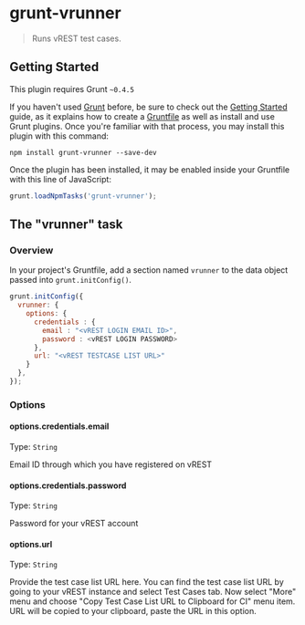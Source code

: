 # grunt-vrunner

> Runs vREST test cases.

## Getting Started
This plugin requires Grunt `~0.4.5`

If you haven't used [Grunt](http://gruntjs.com/) before, be sure to check out the [Getting Started](http://gruntjs.com/getting-started) guide, as it explains how to create a [Gruntfile](http://gruntjs.com/sample-gruntfile) as well as install and use Grunt plugins. Once you're familiar with that process, you may install this plugin with this command:

```shell
npm install grunt-vrunner --save-dev
```

Once the plugin has been installed, it may be enabled inside your Gruntfile with this line of JavaScript:

```js
grunt.loadNpmTasks('grunt-vrunner');
```

## The "vrunner" task

### Overview
In your project's Gruntfile, add a section named `vrunner` to the data object passed into `grunt.initConfig()`.

```js
grunt.initConfig({
  vrunner: {
    options: {
      credentials : {
        email : "<vREST LOGIN EMAIL ID>",
        password : <vREST LOGIN PASSWORD>
      },
      url: "<vREST TESTCASE LIST URL>"
    }
  },
});
```

### Options

#### options.credentials.email
Type: `String`

Email ID through which you have registered on vREST

#### options.credentials.password
Type: `String`

Password for your vREST account

#### options.url
Type: `String`

Provide the test case list URL here. You can find the test case list URL by going to your vREST instance and select Test Cases tab. Now select "More" menu and choose "Copy Test Case List URL to Clipboard for CI" menu item. URL will be copied to your clipboard, paste the URL in this option.